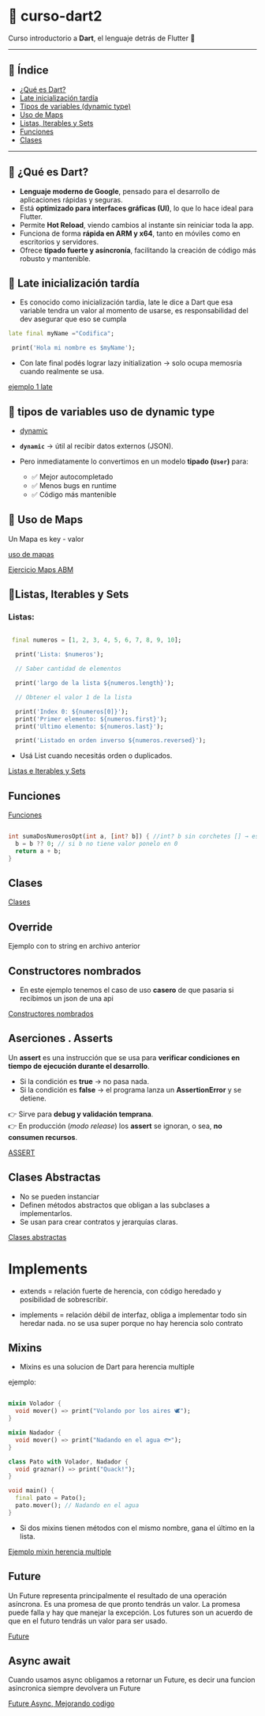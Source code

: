 # 📘 curso-dart2  
Curso introductorio a **Dart**, el lenguaje detrás de Flutter 🚀  

---

## 📑 Índice
- [¿Qué es Dart?](#-qué-es-dart)  
- [Late inicialización tardía](#-late-inicialización-tardía)  
- [Tipos de variables (dynamic type)](#-tipos-de-variables-uso-de-dynamic-type)  
- [Uso de Maps](#-uso-de-maps)  
- [Listas, Iterables y Sets](#listas-iterables-y-sets)  
- [Funciones](#funciones)  
- [Clases](#clases)  

---

## 🔹 ¿Qué es Dart?  

- **Lenguaje moderno de Google**, pensado para el desarrollo de aplicaciones rápidas y seguras.  
- Está **optimizado para interfaces gráficas (UI)**, lo que lo hace ideal para Flutter.  
- Permite **Hot Reload**, viendo cambios al instante sin reiniciar toda la app.  
- Funciona de forma **rápida en ARM y x64**, tanto en móviles como en escritorios y servidores.  
- Ofrece **tipado fuerte y asíncronía**, facilitando la creación de código más robusto y mantenible.  

## 🔹 Late inicialización tardía

- Es conocido como inicialización tardia, late le dice a Dart que esa variable tendra un valor al momento de usarse, es responsabilidad del dev asegurar que eso se cumpla

```dart
late final myName ="Codifica";

 print('Hola mi nombre es $myName');
```

- Con late final podés lograr lazy initialization → solo ocupa memosria cuando realmente se usa.

[ejemplo 1 late](01_dart-intro/01_ejemplo1.dart)

## 🔹 tipos de variables uso de dynamic type

- [dynamic ](01_dart-intro/02_tipos-de-variables.dart)

- **`dynamic`** → útil al recibir datos externos (JSON).  

- Pero inmediatamente lo convertimos en un modelo **tipado (`User`)** para:  
  - ✅ Mejor autocompletado  
  - ✅ Menos bugs en runtime  
  - ✅ Código más mantenible  


## 🔹 Uso de Maps


Un Mapa es key - valor 

[uso de mapas](01_dart-intro/03_uso_maps.dart)

[Ejercicio Maps ABM](01_dart-intro/03b_ejercicioMaps.dart)

## 🔹Listas, Iterables y Sets


### Listas:

```dart

 final numeros = [1, 2, 3, 4, 5, 6, 7, 8, 9, 10];

  print('Lista: $numeros');

  // Saber cantidad de elementos

  print('largo de la lista ${numeros.length}');

  // Obtener el valor 1 de la lista

  print('Index 0: ${numeros[0]}');
  print('Primer elemento: ${numeros.first}');
  print('Ultimo elemento: ${numeros.last}');

  print('Listado en orden inverso ${numeros.reversed}');

```

- Usá List cuando necesitás orden o duplicados.

[Listas e Iterables y Sets](01_dart-intro/04_List_Iterables_y_sets.dart)

## Funciones


[Funciones](01_dart-intro/05_funciones.dart)


```dart

int sumaDosNumerosOpt(int a, [int? b]) { //int? b sin corchetes [] → es obligatorio pasar un segundo argumento, aunque sea null.
  b = b ?? 0; // si b no tiene valor ponelo en 0
  return a + b; 
}


```

## Clases

[Clases](01_dart-intro/06_clases.dart)

## Override

Ejemplo con to string en archivo anterior

## Constructores nombrados

- En este ejemplo tenemos el caso de uso **casero** de que pasaria si recibimos un json de una api

[Constructores nombrados](01_dart-intro/07_constructoresNombrados.dart)

## Aserciones . Asserts

Un **assert** es una instrucción que se usa para **verificar condiciones en tiempo de ejecución durante el desarrollo**.  

- Si la condición es **true** → no pasa nada.  
- Si la condición es **false** → el programa lanza un **AssertionError** y se detiene.  

👉 Sirve para **debug y validación temprana**.  
👉 En producción (*modo release*) los **assert** se ignoran, o sea, **no consumen recursos**.  

[ASSERT](01_dart-intro/08_GetterAndSetter.dart)

## Clases Abstractas

- No se pueden instanciar
- Definen métodos abstractos que obligan a las subclases a implementarlos.
- Se usan para crear contratos y jerarquías claras.

[Clases abstractas](01_dart-intro/09_classAbstract.dart)

# Implements 

- extends = relación fuerte de herencia, con código heredado y posibilidad de sobrescribir.

- implements = relación débil de interfaz, obliga a implementar todo sin heredar nada. no se usa super porque no hay herencia  solo contrato

## Mixins

- Mixins es una solucion de Dart para  herencia multiple

ejemplo:

```dart

mixin Volador {
  void mover() => print("Volando por los aires 🕊️");
}

mixin Nadador {
  void mover() => print("Nadando en el agua 🐟");
}

class Pato with Volador, Nadador {
  void graznar() => print("Quack!");
}

void main() {
  final pato = Pato();
  pato.mover(); // Nadando en el agua
}

```

- Si dos mixins tienen métodos con el mismo nombre, gana el último en la lista.

[Ejemplo mixin herencia multiple](01_dart-intro/11_Mixins.dart)

## Future

Un Future representa principalmente el resultado de una operación asíncrona. Es una promesa de que pronto tendrás un valor. La promesa puede falla y hay que manejar la excepción. Los futures son un acuerdo 
de que en el futuro tendrás un valor para ser usado.

[Future](01_dart-intro/12_future.dart)

## Async await

Cuando usamos async obligamos a retornar un Future, es decir una funcion asincronica siempre devolvera un Future

[Future Async, Mejorando codigo](01_dart-intro/12_future.dart)